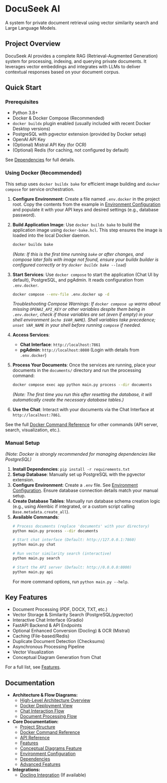 # DocuSeek AI

A system for private document retrieval using vector similarity search and Large Language Models.

## Project Overview

DocuSeek AI provides a complete RAG (Retrieval-Augmented Generation) system for processing, indexing, and querying private documents. It leverages vector embeddings and integrates with LLMs to deliver contextual responses based on your document corpus.

## Quick Start

### Prerequisites

- Python 3.8+
- Docker & Docker Compose (Recommended)
- `docker buildx` plugin enabled (usually included with recent Docker Desktop versions)
- PostgreSQL with pgvector extension (provided by Docker setup)
- OpenAI API Key
- (Optional) Mistral API Key (for OCR)
- (Optional) Redis (for caching, not configured by default)

See [Dependencies](docs/dependencies.md) for full details.

### Using Docker (Recommended)

This setup uses `docker buildx bake` for efficient image building and `docker compose` for service orchestration.

1.  **Configure Environment**: Create a file named `.env.docker` in the project root. Copy the contents from the example in [Environment Configuration](docs/environment_configuration.md) and populate it with your API keys and desired settings (e.g., database password).

2.  **Build Application Image**: Use `docker buildx bake` to build the application image using `docker-bake.hcl`. This step ensures the image is loaded into the local Docker daemon.
    ```bash
    docker buildx bake
    ```
    *(Note: If this is the first time running `bake` or after changes, and compose later fails with image not found, ensure your buildx builder is configured correctly or try `docker buildx bake --load`)*

3.  **Start Services**: Use `docker compose` to start the application (Chat UI by default), PostgreSQL, and pgAdmin. It reads configuration from `.env.docker`.
    ```bash
    docker compose --env-file .env.docker up -d
    ```
    *Troubleshooting Compose Warnings: If `docker compose up` warns about missing `OPENAI_API_KEY` or other variables despite them being in `.env.docker`, check if those variables are set (even if empty) in your shell environment (`echo $VAR_NAME`). Shell variables take precedence; `unset VAR_NAME` in your shell before running `compose` if needed.* 

4.  **Access Services**:
    *   **Chat Interface**: `http://localhost:7861`
    *   **pgAdmin**: `http://localhost:8080` (Login with details from `.env.docker`)

5.  **Process Your Documents**: Once the services are running, place your documents in the `documents/` directory and run the processing command:
    ```bash
    docker compose exec app python main.py process --dir documents
    ```
    *(Note: The first time you run this after resetting the database, it will automatically create the necessary database tables.)*

6.  **Use the Chat**: Interact with your documents via the Chat Interface at `http://localhost:7861`.

See the full [Docker Command Reference](docs/docker_commands.md) for other commands (API server, search, visualization, etc.).

### Manual Setup

*(Note: Docker is strongly recommended for managing dependencies like PostgreSQL)*

1.  **Install Dependencies**: `pip install -r requirements.txt`
2.  **Setup Database**: Manually set up PostgreSQL with the pgvector extension.
3.  **Configure Environment**: Create a `.env` file. See [Environment Configuration](docs/environment_configuration.md). Ensure database connection details match your manual setup.
4.  **Create Database Tables**: Manually run database schema creation logic (e.g., using Alembic if integrated, or a custom script calling `Base.metadata.create_all`).
5.  **Available Commands**:
    ```bash
    # Process documents (replace 'documents' with your directory)
    python main.py process --dir documents

    # Start chat interface (Default: http://127.0.0.1:7860)
    python main.py chat

    # Run vector similarity search (interactive)
    python main.py search

    # Start the API server (Default: http://0.0.0.0:8000)
    python main.py api
    ```
    For more command options, run `python main.py --help`.

## Key Features

- Document Processing (PDF, DOCX, TXT, etc.)
- Vector Storage & Similarity Search (PostgreSQL/pgvector)
- Interactive Chat Interface (Gradio)
- FastAPI Backend & API Endpoints
- Optional Enhanced Conversion (Docling) & OCR (Mistral)
- Caching (File-based/Redis)
- Duplicate Document Detection (Checksums)
- Asynchronous Processing Pipeline
- Vector Visualization
- Conceptual Diagram Generation from Chat

For a full list, see [Features](docs/features.md).

## Documentation

- **Architecture & Flow Diagrams:**
    - [High-Level Architecture Overview](docs/architecture_overview.md)
    - [Docker Deployment View](docs/docker_deployment.md)
    - [Chat Interaction Flow](docs/chat_flow.md)
    - [Document Processing Flow](docs/document_processing_flow.md)
- **Core Documentation:**
    - [Project Structure](docs/project_structure.md)
    - [Docker Command Reference](docs/docker_commands.md)
    - [API Reference](docs/api_reference.md)
    - [Features](docs/features.md)
    - [Conceptual Diagrams Feature](docs/conceptual_diagrams.md)
    - [Environment Configuration](docs/environment_configuration.md)
    - [Dependencies](docs/dependencies.md)
    - [Advanced Features](docs/advanced_features.md)
- **Integrations:**
    - [Docling Integration](docs/docling_integration.md) (If available)
